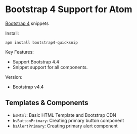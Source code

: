 # Bootstrap 4 Support for Atom

[Bootstrap 4][1] snippets

Install:
```ssh
apm install bootstrap4-quicksnip
```

Key Features:

  - Support Bootstrap 4.4
  - Snippet support for all components.

Version:

  - Bootstrap v4.4

## Templates &amp; Components

  - `bsHtml`: Basic HTML Template and Bootstrap CDN
  - `bsButtonPrimary`: Creating primary button component
  - `bsAlertPrimary`: Creating primary alert component



[1]: https://getbootstrap.com/
